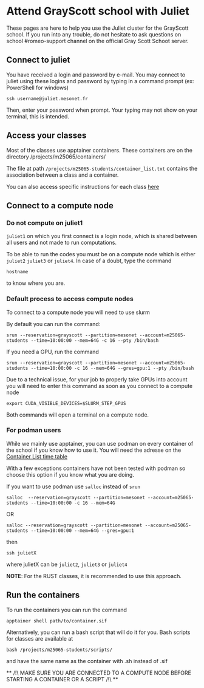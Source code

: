 
# Attend GrayScott school with Juliet
These pages are here to help you use the Juliet cluster for the GrayScott school. If you run into any trouble, do not hesitate to ask questions on school #romeo-support channel on the official Gray Scott Schoot server.

## Connect to juliet
You have received a login and password by e-mail. You may connect to juliet using these logins and password by typing in a command prompt (ex: PowerShell for windows)

```
ssh username@juliet.mesonet.fr
```

Then, enter your password when prompt. Your typing may not show on your terminal, this is intended.

## Access your classes

Most of the classes use apptainer containers. These containers are on the directory /projects/m25065/containers/

The file at path `/projects/m25065-students/container_list.txt` contains the association between a class and a container.

You can also access specific instructions for each class [here](https://github.com/barriost/GSSdoc/blob/main/class_specs.md)

## Connect to a compute node

### Do not compute on juliet1
`juliet1` on which you first connect is a login node, which is shared between all users and not made to run computations.

To be able to run the codes you must be on a compute node which is either `juliet2` `juliet3` or `juliet4`. In case of a doubt, type the command

``` hostname ```

to know where you are.

### Default process to access compute nodes
To connect to a compute node you will need to use slurm

By default you can run the command:

```
srun --reservation=grayscott --partition=mesonet --account=m25065-students --time=10:00:00 --mem=64G -c 16 --pty /bin/bash
 ```

If you need a GPU, run the command 

``` 
srun --reservation=grayscott --partition=mesonet --account=m25065-students --time=10:00:00 -c 16 --mem=64G --gres=gpu:1 --pty /bin/bash
 ```

Due to a technical issue, for your job to properly take GPUs into account you will need to enter this command as soon as you connect to a compute node

``` export CUDA_VISIBLE_DEVICES=$SLURM_STEP_GPUS ```

Both commands will open a terminal on a compute node.

### For podman users

While we mainly use apptainer, you can use podman on every container of the school if you know how to use it. You will need the adresse on the [Container List time table](https://cta-lapp.pages.in2p3.fr/cours/gray_scott_revolutions/grayscottrevolution/7-5161.html)

With a few exceptions containers have not been tested with podman so choose this option if you know what you are doing.

If you want to use podman use `salloc` instead of `srun`

``` 
salloc  --reservation=grayscott --partition=mesonet --account=m25065-students --time=10:00:00 -c 16 --mem=64G
 ```

OR

``` 
salloc --reservation=grayscott --partition=mesonet --account=m25065-students --time=10:00:00 --mem=64G --gres=gpu:1
 ```

then

```
ssh julietX
```

where julietX can be `juliet2`, `juliet3` or `juliet4`

**NOTE**: For the RUST classes, it is recommended to use this approach.


## Run the containers

To run the containers you can run the command

``` 
apptainer shell path/to/container.sif
```

Alternatively, you can run a bash script that will do it for you. Bash scripts for classes are available at

``` 
bash /projects/m25065-students/scripts/
```

and have the same name as the container with .sh instead of .sif

** /!\ MAKE SURE YOU ARE CONNECTED TO A COMPUTE NODE BEFORE STARTING A CONTAINER OR A SCRIPT /!\ **

